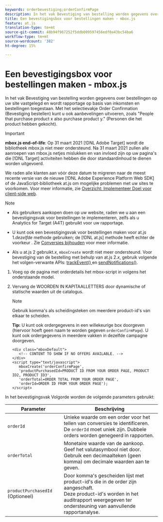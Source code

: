 ```yaml
---
keywords: orderbevestiging;orderConfirmPage
description: In het vak Bevestiging van bestelling worden gegevens over bestellingen op uw site vastgelegd en wordt rapportage op basis van inkomsten en bestellingen toegestaan. Met het selectievakje Order Confirmation (Bevestiging bestellen) kunt u ook aanbevelingen uitvoeren, zoals "People that purchase product x also purchase product y." (Personen die het product hebben gekocht).
title: Een bevestigingsbox voor bestellingen maken - mbox.js
feature: at.js
translation-type: tm+mt
source-git-commit: 48b94f967252f5ddb009597456edf0a43bc54ba6
workflow-type: tm+mt
source-wordcount: '382'
ht-degree: 15%

---
```



# Een bevestigingsbox voor bestellingen maken - mbox.js

In het vak Bevestiging van bestelling worden gegevens over bestellingen op uw site vastgelegd en wordt rapportage op basis van inkomsten en bestellingen toegestaan. Met het selectievakje Order Confirmation (Bevestiging bestellen) kunt u ook aanbevelingen uitvoeren, zoals &quot;People that purchase product x also purchase product y.&quot; (Personen die het product hebben gekocht).

>[!IMPORTANT]
>
>**mbox.js end-of-life**: Op 31 maart 2021  [!DNL Adobe Target] wordt de bibliotheek mbox.js niet meer ondersteund. Na 31 maart 2021 zullen alle aanroepen van mbox.js netjes mislukken en van invloed zijn op uw pagina&#39;s die [!DNL Target] activiteiten hebben die door standaardinhoud te dienen worden uitgevoerd.
>
>We raden alle klanten aan vóór deze datum te migreren naar de meest recente versie van de nieuwe [!DNL Adobe Experience Platform Web SDK] of de JavaScript-bibliotheek at.js om mogelijke problemen met uw sites te voorkomen. Voor meer informatie, zie [Overzicht: Implementeer Doel voor client-side web](/help/c-implementing-target/c-implementing-target-for-client-side-web/implement-target-for-client-side-web.md).

>[!NOTE]
>
>* Als gebruikers aankopen doen op uw website, raden we u aan een bevestigingsvak voor bestellingen te implementeren, zelfs als u Analytics for Target (A4T) gebruikt voor uw rapportage.
   >
   >
* U kunt ook een bevestigingsvak voor bestellingen maken voor at.js 1.*dezelfde* methode gebruiken; de  [!DNL at.js] methode heeft echter de voorkeur . Zie [Conversies bijhouden](/help/c-implementing-target/c-implementing-target-for-client-side-web/how-to-deployatjs/implementing-target-without-a-tag-manager.md#task_E85D2F64FEB84201A594F2288FABF053) voor meer informatie.
   >
   >
* Als u at.js 2 gebruikt.*x*,  `mboxCreate` wordt niet meer ondersteund. Voor bevestiging van de bestelling met behulp van at.js 2.*x*, gebruik volgende het volgen-verwante APIs:  [trackEvent() ](/help/c-implementing-target/c-implementing-target-for-client-side-web/adobe-target-trackevent.md) en  [sendNotifications()](/help/c-implementing-target/c-implementing-target-for-client-side-web/adobe.target.sendnotifications-atjs-21.md).


1. Voeg op de pagina met orderdetails het mbox-script in volgens het onderstaande model.
1. Vervang de WOORDEN IN KAPITAALLETTERS door dynamische of statische waarden uit de catalogus.

   >[!NOTE]
   >
   >Gebruik komma&#39;s als scheidingsteken om meerdere product-id&#39;s van elkaar te scheiden.

   **Tip:** U kunt ook ordergegevens in een willekeurige box doorgeven (hiervoor hoeft geen naam te worden gegeven  `orderConfirmPage`). U kunt ook ordergegevens in meerdere vakken in dezelfde campagne doorgeven.

   ```
   <div class="mboxDefault"> 
      <!-- CONTENT TO SHOW IF NO OFFERS AVAILABLE. --> 
   </div> 
   <script type="text/javascript">    
      mboxCreate('orderConfirmPage', 
      'productPurchasedId=PRODUCT ID FROM YOUR ORDER PAGE, PRODUCT ID2, PRODUCT ID3', 
      'orderTotal=ORDER TOTAL FROM YOUR ORDER PAGE', 
      'orderId=ORDER ID FROM YOUR ORDER PAGE'); 
   </script> 
   ```

In het bevestigingsvak Volgorde worden de volgende parameters gebruikt:

| Parameter | Beschrijving |
|--- |--- |
| `orderId` | Unieke waarde om een order voor het tellen van conversies te identificeren.<br>De `orderId` moet uniek zijn. Dubbele orders worden genegeerd in rapporten. |
| `orderTotal` | Monetaire waarde van de aankoop.<br>Geef het valutasymbool niet door. Gebruik een decimaalteken (geen komma) om decimale waarden aan te geven. |
| `productPurchasedId` (Optioneel) | Door komma&#39;s gescheiden lijst met product-id&#39;s die in de order zijn aangeschaft.<br>Deze product-id&#39;s worden in het auditrapport weergegeven ter ondersteuning van aanvullende rapportanalyse. |